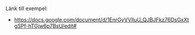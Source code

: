 Länk till exempel: 
* https://docs.google.com/document/d/1EnrGyVVlluU_QJBJFkz76DsGxXtgSPf-hTGjw6p7BsU/edit#